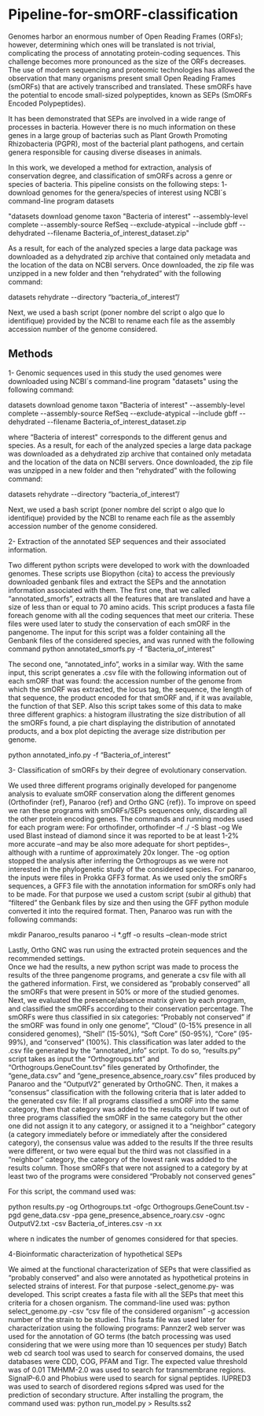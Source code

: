 # Pipeline-for-smORF-classification

Genomes harbor an enormous number of Open Reading Frames (ORFs); however, determining which ones will be translated is not trivial, complicating the process of annotating protein-coding sequences. This challenge becomes more pronounced as the size of the ORFs decreases. The use of modern sequencing and proteomic technologies has allowed the observation that many organisms present small Open Reading Frames (smORFs) that are actively transcribed and translated. These smORFs have the potential to encode small-sized polypeptides, known as SEPs (SmORFs Encoded Polypeptides). 

It has been demonstrated that SEPs are involved in a wide range of processes in bacteria. However there is no much information on these genes in a large group of bacterias such as Plant Growth Promoting Rhizobacteria (PGPR), most of the bacterial plant pathogens, and certain genera responsible for causing diverse diseases in animals.

In this work, we developed a method for extraction, analysis of conservation degree, and classification of smORFs across a genre or species of bacteria. This pipeline consists on the following steps:
1- download genomes for the genera/species of interest using NCBI´s command-line program datasets

"datasets download genome taxon "Bacteria of interest" --assembly-level complete  --assembly-source RefSeq --exclude-atypical --include gbff --dehydrated --filename Bacteria_of_interest_dataset.zip"

As a result, for each of the analyzed  species a large data package was downloaded as a dehydrated zip archive that contained only metadata and the location of the data on NCBI servers. Once downloaded, the zip file was unzipped in a new folder and then “rehydrated” with the following command:

datasets rehydrate  --directory “bacteria_of_interest”/

Next, we used a bash script (poner nombre del script o algo que lo identifique) provided by the NCBI to rename each file as the assembly accession number of the genome considered. 



## Methods

1-  Genomic sequences used in this study
the used genomes were downloaded using NCBI´s command-line program "datasets" using the following command:

datasets download genome taxon "Bacteria of interest" --assembly-level complete  --assembly-source RefSeq --exclude-atypical --include gbff --dehydrated --filename Bacteria_of_interest_dataset.zip

where “Bacteria of interest" corresponds to the different genus and species. As a result, for each of the analyzed  species a large data package was downloaded as a dehydrated zip archive that contained only metadata and the location of the data on NCBI servers. Once downloaded, the zip file was unzipped in a new folder and then “rehydrated” with the following command:

datasets rehydrate  --directory “bacteria_of_interest”/

Next, we used a bash script (poner nombre del script o algo que lo identifique) provided by the NCBI to rename each file as the assembly accession number of the genome considered. 

2- Extraction of the annotated SEP sequences and their associated information.

Two different python scripts were developed to work with the downloaded genomes. These scripts use Biopython {cita} to access the previously downloaded genbank files and extract the SEPs and the annotation information associated with them. The first one, that we called “annotated_smorfs”, extracts all the features that are translated and have a size of less than or equal to 70 amino acids. This script produces a fasta file foreach genome with all the coding sequences that meet our criteria. These files were used later to study the conservation of each smORF in the pangenome. The input for this script was a folder containing all the Genbank files of the considered species, and was runned with the following command
python annotated_smorfs.py -f “Bacteria_of_interest”

The second one, “annotated_info”, works in a similar way. With the same input, this script generates a .csv file with the following information out of each smORF that was found: the accession number of the genome from which the smORF was extracted, the locus tag, the sequence, the length of that sequence, the product encoded for that smORF and, if it was available, the function of that SEP. Also this script takes some of this data to make three different graphics: a histogram illustrating the size distribution of all the smORFs found, a pie chart displaying the distribution of annotated products, and a box plot depicting the average size distribution per genome.

python annotated_info.py -f “Bacteria_of_interest”

3- Classification of smORFs by their degree of evolutionary conservation.

We used three different programs originally developed for pangenome analysis to evaluate smORF conservation along the different genomes (Orthofinder {ref}, Panaroo {ref} and Ortho GNC {ref}). To improve on speed we ran these programs with smORFs/SEPs sequences only, discarding all the other protein encoding genes. The commands and running modes used for each program were: 
For orthofinder,  orthofinder  –f ./ -S blast -og
We used Blast instead of diamond since it was reported to be at least 1-2% more accurate –and may be also more adequate for short peptides–, although with a runtime of approximately 20x longer. The -og option stopped the analysis after inferring the Orthogroups as we were not interested in the phylogenetic study of the considered species. 
For panaroo, the inputs were files in Prokka GFF3 format.  As we used only the smORFs sequences, a GFF3 file with the annotation information for smORFs only had to be made. For that purpose we used a custom script (subir al github) that “filtered” the Genbank files by size and then using the GFF python module converted it into the required format. Then, Panaroo was run with the following commands:

mkdir Panaroo_results
panaroo -i *.gff -o results –clean-mode strict

Lastly, Ortho GNC was run using the extracted protein sequences and the recommended settings.  
Once we had the results, a new python script was made to process the results of the three pangenome programs, and generate a csv file with all the gathered information. First, we considered as “probably conserved” all the smORFs that were present in 50% or more of the studied genomes. Next, we evaluated the presence/absence matrix given by each program, and classified the smORFs according to their conservation percentage. The smORFs were thus classified in six categories: “Probably not conserved” if the smORF was found in only one genome”, “Cloud” (0-15% presence in all considered genomes), “Shell” (15-50%), “Soft Core” (50-95%), “Core” (95-99%), and “conserved” (100%). This classification was later added to the .csv file generated by the “annotated_info” script. To do so, “results.py” script takes as input the “Orthogroups.txt” and “Orthogroups.GeneCount.tsv” files generated by Orthofinder, the “gene_data.csv” and “gene_presence_absence_roary.csv” files produced by Panaroo and the “OutputV2” generated by OrthoGNC. Then, it makes a “consensus” classification with the following criteria that is later added to the generated csv file: 
If all programs classified a smORF into the same category, then that category was added to the results column
If two out of three programs classified the smORF in the same category but the other one did not assign it to any category, or assigned it to a “neighbor” category (a category immediately before or immediately after the considered category), the consensus value was added to the results
If the three results were different, or two were equal but the third was not classified in a “neighbor” category, the category of the lowest rank was added to the results column.
Those smORFs that were not assigned to a category by at least two of the programs were considered “Probably not conserved genes” 

For this script, the command used was: 

python results.py -og Orthogroups.txt -ofgc Orthogroups.GeneCount.tsv -pgd gene_data.csv -ppa gene_presence_absence_roary.csv -ognc OutputV2.txt -csv Bacteria_of_interes.csv -n xx

where n indicates the number of genomes considered for that species. 

4-Bioinformatic characterization of hypothetical SEPs

We aimed at the functional characterization of SEPs that were classified as “probably conserved” and also were annotated as hypothetical proteins in selected strains of interest. For that purpose -select_genome.py- was developed. This script creates a fasta file with all the SEPs that meet this criteria for a chosen organism. The command-line used was:
python select_genome.py -csv “csv file of the considered organism” -g accession number of the strain to be studied. 
This fasta file was used later for characterization using the following programs:
Pannzer2 web server was used for the annotation of GO terms (the batch processing was used considering that we were using more than 10 sequences per study)
Batch web cd search tool was used to search for conserved domains, the used databases were CDD, COG, PFAM and Tigr. The expected value threshold was of 0.01
TMHMM-2.0 was used to search for transmembrane regions. 
SignalP-6.0 and Phobius were used to search for signal peptides.
IUPRED3 was used to search of disordered regions 
s4pred was used for the prediction of secondary structure. After installing the program, the command used was: python run_model.py  <fasta file with hypothetical proteins> > Results.ss2  
